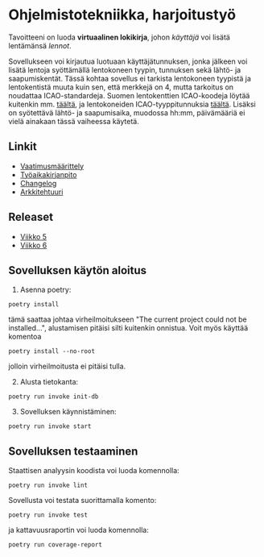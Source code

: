# Ohjelmistotekniikka, harjoitustyö

Tavoitteeni on luoda **virtuaalinen lokikirja**, johon *käyttäjä* voi lisätä lentämänsä *lennot*.

Sovellukseen voi kirjautua luotuaan käyttäjätunnuksen, jonka jälkeen voi lisätä lentoja syöttämällä lentokoneen tyypin, tunnuksen sekä lähtö- ja saapumiskentät. Tässä kohtaa sovellus ei tarkista lentokoneen tyypistä ja lentokentistä muuta kuin sen, että merkkejä on 4, mutta tarkoitus on noudattaa ICAO-standardeja. Suomen lentokenttien ICAO-koodeja löytää kuitenkin mm. [täältä](https://fi.wikipedia.org/wiki/Suomen_lentoasemat_ja_-paikat), ja lentokoneiden ICAO-tyyppitunnuksia [täältä](https://en.wikipedia.org/wiki/List_of_aircraft_type_designators). Lisäksi on syötettävä lähtö- ja saapumisaika, muodossa hh:mm, päivämääriä ei vielä ainakaan tässä vaiheessa käytetä.

## Linkit

- [Vaatimusmäärittely](./dokumentaatio/vaatimusmaarittely.md)
- [Työaikakirjanpito](./dokumentaatio/tuntikirjanpito.md)
- [Changelog](./dokumentaatio/changelog.md)
- [Arkkitehtuuri](./dokumentaatio/arkkitehtuuri.md)

## Releaset

- [Viikko 5](https://github.com/ilmari21/ot-harjoitustyo/releases/tag/viikko5)
- [Viikko 6](https://github.com/ilmari21/ot-harjoitustyo/releases/tag/viikko6)

## Sovelluksen käytön aloitus

1. Asenna poetry:

```
poetry install
```
tämä saattaa johtaa virheilmoitukseen "The current project could not be installed...", alustamisen pitäisi silti kuitenkin onnistua. Voit myös käyttää komentoa
```
poetry install --no-root
```
jolloin virheilmoitusta ei pitäisi tulla.

2. Alusta tietokanta:

```
poetry run invoke init-db
```

3. Sovelluksen käynnistäminen:

```
poetry run invoke start
```

## Sovelluksen testaaminen

Staattisen analyysin koodista voi luoda komennolla:

```
poetry run invoke lint
```

Sovellusta voi testata suorittamalla komento:

```
poetry run invoke test
```

ja kattavuusraportin voi luoda komennolla:

```
poetry run coverage-report
```
